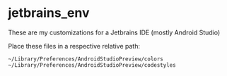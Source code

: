 jetbrains_env
=============

These are my customizations for a Jetbrains IDE (mostly Android Studio)


Place these files in a respective relative path:

    ~/Library/Preferences/AndroidStudioPreview/colors
    ~/Library/Preferences/AndroidStudioPreview/codestyles
